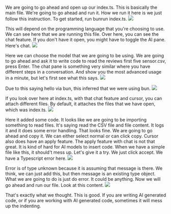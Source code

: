 We are going to go ahead and open up our index.ts. This is basically the main file. We're going to go ahead and run it. How we run it here is we just follow this instruction. To get started, run bunrun index.ts.
<img src = "https://i.ibb.co.com/DfKZ6FL2/image7.jpg"/>

This will depend on the programming language that you're choosing to use. We can see here that we are running this file. Over here, you can see the chat feature. If you don't have it open, you might have to toggle the AI pane. Here's chat. 
<img src = "https://i.ibb.co.com/XZvQKNqn/image8.jpg"/>

Here we can choose the model that we are going to be using. We are going to go ahead and ask it to write code to read the reviews first five sensor.csv, press Enter. The chat pane is something very similar where you have different steps in a conversation. And show you the most advanced usage in a minute, but let's first see what this says.
<img src = "https://i.ibb.co.com/V0yFzsDr/image9.jpg"/>

Due to this saying hello via bun, this inferred that we were using bun. 
<img src = "https://i.ibb.co.com/BVKP4PSC/image10.jpg"/>

If you look over here at index.ts, with that chat feature and cursor, you can attach different files. By default, it attaches the files that we have open, which was index.ts. 
<img src = "https://i.ibb.co.com/RpZssdCN/image11.jpg"/>

Here it added some code. It looks like we are going to be importing something to read files. It's saying read the CSV file and file content. It logs it and it does some error handling. That looks fine. We are going to go ahead and copy it. We can either select normal or can click copy. Cursor also does have an apply feature. The apply feature with chat is not that great. It is kind of hard for AI models to insert code. When we have a simple file like this, it should't mess up. Let's give it a try. We just click accept. We have a Typescript error here. 
<img src = "https://i.ibb.co.com/gZy7VsX9/image12.jpg"/>

Error is of type unknown because it is assuming that message is there. We think, we can just add this, but then message is an existing type object. What we are going to do is just do error. It could be anything. Now we will go ahead and run our file. Look at this content.
<img src = "https://i.ibb.co.com/N269v5KQ/image13.jpg"/>

That's exactly what we thought. This is good. If you are writing AI generated code, or if you are working with AI generated code, sometimes it will mess up the indenting.
